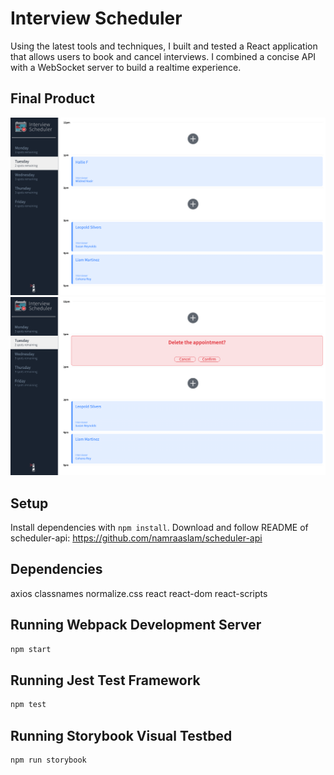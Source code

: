 # Interview Scheduler
Using the latest tools and techniques, I built and tested a React application that allows users to book and cancel interviews. I combined a concise API with a WebSocket server to build a realtime experience.

## Final Product

!["Screenshot of Main Page"](https://github.com/namraaslam/scheduler/blob/master/docs/InterviewPage.png?raw=true)
!["Screenshot of Delete Confirmation"](https://github.com/namraaslam/scheduler/blob/master/docs/DeleteConfirmation.png?raw=true)

## Setup

Install dependencies with `npm install`.
Download and follow README of scheduler-api: https://github.com/namraaslam/scheduler-api

## Dependencies
 axios
 classnames
 normalize.css
 react
 react-dom
 react-scripts

## Running Webpack Development Server

```sh
npm start
```

## Running Jest Test Framework

```sh
npm test
```

## Running Storybook Visual Testbed

```sh
npm run storybook
```

